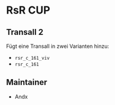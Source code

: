 # RsR CUP

## Transall 2

Fügt eine Transall in zwei Varianten hinzu:

- `rsr_c_161_viv`
- `rsr_c_161`

## Maintainer

- Andx
